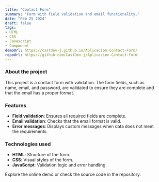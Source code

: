 ```yaml
---
title: "Contact Form"
summary: "Form with field validation and email functionality."
date: "Feb 25 2024"
draft: false
tags:
- HTML
- CSS
- Javascript
- Component
demoUrl: https://castdev-j.github.io/Aplicacion-Contact-Form/
repoUrl: https://github.com/CastDev-j/Aplicacion-Contact-Form
---
```


### About the project  
This project is a contact form with validation. The form fields, such as name, email, and password, are validated to ensure they are complete and that the email has a proper format.

### Features  
- **Field validation**: Ensures all required fields are complete.  
- **Email validation**: Checks that the email format is valid.  
- **Error messages**: Displays custom messages when data does not meet the requirements.  

### Technologies used  
- **HTML**: Structure of the form.  
- **CSS**: Visual styles of the form.  
- **JavaScript**: Validation logic and error handling.  

Explore the online demo or check the source code in the repository.
